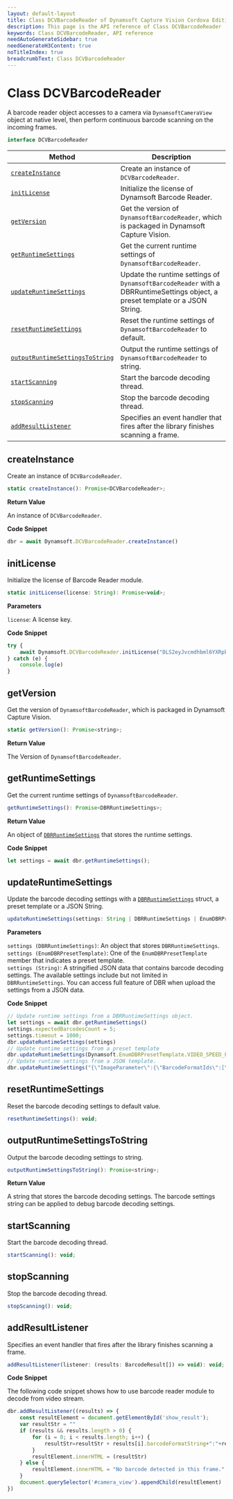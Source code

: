 ```yaml
---
layout: default-layout
title: Class DCVBarcodeReader of Dynamsoft Capture Vision Cordova Edition
description: This page is the API reference of Class DCVBarcodeReader
keywords: Class DCVBarcodeReader, API reference
needAutoGenerateSidebar: true
needGenerateH3Content: true
noTitleIndex: true
breadcrumbText: Class DCVBarcodeReader
---
```


# Class DCVBarcodeReader

A barcode reader object accesses to a camera via `DynamsoftCameraView` object at native level, then perform continuous barcode scanning on the incoming frames.

```js
interface DCVBarcodeReader
```

| Method | Description |
| ------- | ----------- |
| [`createInstance`](#createinstance) | Create an instance of `DCVBarcodeReader`. |
| [`initLicense`](#initlicense) | Initialize the license of Dynamsoft Barcode Reader. |
| [`getVersion`](#getversion) | Get the version of `DynamsoftBarcodeReader`, which is packaged in Dynamsoft Capture Vision. |
| [`getRuntimeSettings`](#getruntimesettings) | Get the current runtime settings of `DynamsoftBarcodeReader`. |
| [`updateRuntimeSettings`](#updateruntimesettings) | Update the runtime settings of `DynamsoftBarcodeReader` with a DBRRuntimeSettings object, a preset template or a JSON String. |
| [`resetRuntimeSettings`](#resetruntimesettings) | Reset the runtime settings of `DynamsoftBarcodeReader` to default. |
| [`outputRuntimeSettingsToString`](#outputruntimesettingstostring) | Output the runtime settings of `DynamsoftBarcodeReader` to string. |
| [`startScanning`](#startscanning) | Start the barcode decoding thread. |
| [`stopScanning`](#stopscanning) | Stop the barcode decoding thread. |
| [`addResultListener`](#addresultlistener) | Specifies an event handler that fires after the library finishes scanning a frame. |

## createInstance

Create an instance of `DCVBarcodeReader`.

```js
static createInstance(): Promise<DCVBarcodeReader>;
```

**Return Value**

An instance of `DCVBarcodeReader`.

**Code Snippet**

```js
dbr = await Dynamsoft.DCVBarcodeReader.createInstance()
```

## initLicense

Initialize the license of Barcode Reader module.

```js
static initLicense(license: String): Promise<void>;  
```

**Parameters**

`license`: A license key.

**Code Snippet**

```js
try {
    await Dynamsoft.DCVBarcodeReader.initLicense("DLS2eyJvcmdhbml6YXRpb25JRCI6IjIwMDAwMSJ9");
} catch (e) {
    console.log(e)
}
```

## getVersion

Get the version of `DynamsoftBarcodeReader`, which is packaged in Dynamsoft Capture Vision.

```js
static getVersion(): Promise<string>;
```

**Return Value**

The Version of `DynamsoftBarcodeReader`.

## getRuntimeSettings

Get the current runtime settings of `DynamsoftBarcodeReader`.

```js
getRuntimeSettings(): Promise<DBRRuntimeSettings>;
```

**Return Value**

An object of [`DBRRuntimeSettings`](class-dbr-runtime-settings.md) that stores the runtime settings.

**Code Snippet**

```js
let settings = await dbr.getRuntimeSettings();
```

## updateRuntimeSettings

Update the barcode decoding settings with a [`DBRRuntimeSettings`](class-dbr-runtime-settings.md) struct, a preset template or a JSON String.

```js
updateRuntimeSettings(settings: String | DBRRuntimeSettings | EnumDBRPresetTemplate): Promise<void>;
```

**Parameters**

`settings (DBRRuntimeSettings)`: An object that stores `DBRRuntimeSettings`.  
`settings (EnumDBRPresetTemplate)`: One of the `EnumDBRPresetTemplate` member that indicates a preset template.  
`settings (String)`: A stringified JSON data that contains barcode decoding settings. The available settings include but not limited in `DBRRuntimeSettings`. You can access full feature of DBR when upload the settings from a JSON data.

**Code Snippet**

```js
// Update runtime settings from a DBRRuntimeSettings object.
let settings = await dbr.getRuntimeSettings()
settings.expectedBarcodesCount = 5;
settings.timeout = 1000;
dbr.updateRuntimeSettings(settings)
// Update runtime settings from a preset template
dbr.updateRuntimeSettings(Dynamsoft.EnumDBRPresetTemplate.VIDEO_SPEED_FIRST)
// Update runtime settings from a JSON template.
dbr.updateRuntimeSettings("{\"ImageParameter\":{\"BarcodeFormatIds\":[\"BF_ALL\"],\"BarcodeFormatIds_2\":null,\"DeblurLevel\":0,\"ExpectedBarcodesCount\":0,\"LocalizationModes\":[{\"Mode\":\"LM_SCAN_DIRECTLY\",\"ScanDirection\":1},{\"Mode\":\"LM_CONNECTED_BLOCKS\"}],\"Name\":\"video-speed-first\",\"ScaleDownThreshold\":2300,\"Timeout\":500},\"Version\":\"3.0\"}")
```

## resetRuntimeSettings

Reset the barcode decoding settings to default value.

```js
resetRuntimeSettings(): void;
```

## outputRuntimeSettingsToString

Output the barcode decoding settings to string.

```js
outputRuntimeSettingsToString(): Promise<string>;
```

**Return Value**

A string that stores the barcode decoding settings. The barcode settings string can be applied to debug barcode decoding settings.

## startScanning

Start the barcode decoding thread.

```js
startScanning(): void;
```

## stopScanning

Stop the barcode decoding thread.

```js
stopScanning(): void;
```

## addResultListener

Specifies an event handler that fires after the library finishes scanning a frame.

```js
addResultListener(listener: (results: BarcodeResult[]) => void): void;
```

**Code Snippet**

The following code snippet shows how to use barcode reader module to decode from video stream.

```js
dbr.addResultListener((results) => {
    const resultElement = document.getElementById('show_result');
    var resultStr = ""
    if (results && results.length > 0) {
        for (i = 0; i < results.length; i++) {
            resultStr=resultStr + results[i].barcodeFormatString+":"+results[i].barcodeText+'\n'
        }
        resultElement.innerHTML = (resultStr)
    } else {
        resultElement.innerHTML = "No barcode detected in this frame."
    }
    document.querySelector('#camera_view').appendChild(resultElement)
})
```
